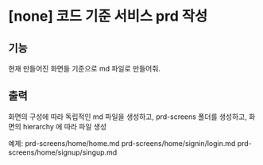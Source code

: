 # [none] 코드 기준 서비스 prd 작성

## 기능

현재 만들어진 화면들 기준으로 md 파일로 만들어줘.

## 출력

화면의 구성에 따라 독립적인 md 파일을 생성하고, prd-screens 폴더를 생성하고, 화면의 hierarchy 에 따라 파일 생성

예제:
prd-screens/home/home.md
prd-screens/home/signin/login.md
prd-screens/home/signup/singup.md
